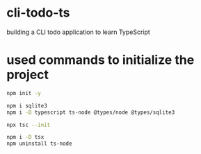 # cli-todo-ts
building a CLI todo application to learn TypeScript

# used commands to initialize the project
```bash
npm init -y

npm i sqlite3
npm i -D typescript ts-node @types/node @types/sqlite3

npx tsc --init

npm i -D tsx
npm uninstall ts-node
```